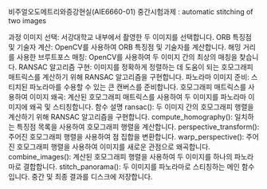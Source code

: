 비주얼오도메트리와증강현실(AIE6660-01) 중간시험과제 : automatic stitching of two images

과정
이미지 선택: 서강대학교 내부에서 촬영한 두 이미지를 선택합니다.
ORB 특징점 및 기술자 계산: OpenCV를 사용하여 ORB 특징점 및 기술자를 계산합니다.
해밍 거리를 사용한 브루트포스 매칭: OpenCV를 사용하여 두 이미지 간의 최상의 매칭을 찾습니다.
RANSAC 알고리즘 구현: 이미지를 정확하게 정렬하는 데 도움이 되는 호모그래피 매트릭스를 계산하기 위해 RANSAC 알고리즘을 구현합니다.
파노라마 이미지 준비: 스티치된 파노라마를 수용할 수 있는 큰 캔버스를 준비합니다.
호모그래피 매트릭스를 사용하여 이미지 왜곡: 계산된 호모그래피 매트릭스를 사용하여 두 이미지를 파노라마 이미지에 왜곡 및 스티칭합니다.
함수 설명
ransac(): 두 이미지 간의 호모그래피 행렬을 계산하기 위해 RANSAC 알고리즘을 구현합니다.
compute_homography(): 일치하는 특징점 목록을 사용하여 호모그래피 행렬을 계산합니다.
perspective_transform(): 주어진 호모그래피 행렬을 사용하여 점 집합을 변환합니다.
warp_perspective(): 주어진 호모그래피 행렬을 사용하여 이미지를 새로운 관점으로 왜곡합니다.
combine_images(): 계산된 호모그래피 행렬을 사용하여 두 이미지를 하나의 파노라마로 결합합니다.
stitch_panorama(): 두 이미지를 파노라마로 스티칭하는 메인 함수입니다. 중간 및 최종 결과를 디스크에 저장합니다.

